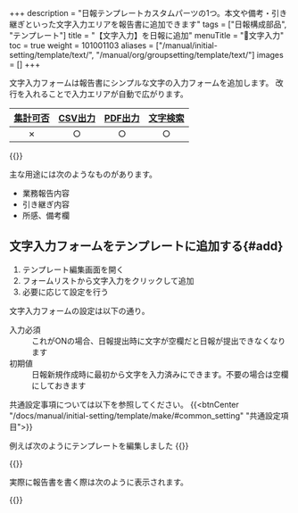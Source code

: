 +++
description = "日報テンプレートカスタムパーツの1つ。本文や備考・引き継ぎといった文字入力エリアを報告書に追加できます"
tags = ["日報構成部品", "テンプレート"]
title = "【文字入力】を日報に追加"
menuTitle = "🧩文字入力"
toc = true
weight = 101001103
aliases = ["/manual/initial-setting/template/text/", "/manual/org/groupsetting/template/text/"]
images = []
+++

文字入力フォームは報告書にシンプルな文字の入力フォームを追加します。
改行を入れることで入力エリアが自動で広がります。

|[集計可否](/docs/manual/analytics/)|[CSV出力](/docs/manual/analytics/csv/)|[PDF出力](/docs/manual/read-report/pdf/)|[文字検索](/docs/manual/read-report/list/)|
|:---:|:---:|:---:|:---:|
|✗|○|○|○|

{{<icatch filename="input-method-keyboard" msg="日報の本文や引 き継ぎの入力に最適" title="文字入力フォーム" fontsize="30px" alice="ok">}}

主な用途には次のようなものがあります。

- 業務報告内容
- 引き継ぎ内容
- 所感、備考欄

## 文字入力フォームをテンプレートに追加する{#add}

1. テンプレート編集画面を開く
1. フォームリストから文字入力をクリックして追加
1. 必要に応じて設定を行う

文字入力フォームの設定は以下の通り。

<dl class="basic">
  <dt>入力必須</dt>
  <dd>これがONの場合、日報提出時に文字が空欄だと日報が提出できなくなります</dd>
  <dt>初期値</dt>
  <dd>日報新規作成時に最初から文字を入力済みにできます。不要の場合は空欄にしておきます</dd>
</dl>


共通設定事項については以下を参照してください。
{{<btnCenter "/docs/manual/initial-setting/template/make/#common_setting" "共通設定項目">}}

例えば次のようにテンプレートを編集しました
{{<appscreen filename="template-edit-text" title="テキスト入力をテンプレートに追加した画面イメージ">}}

{{<nextArrow>}}

実際に報告書を書く際は次のように表示されます。

{{<appscreen filename="text-preview" title="作成したテンプレートのプレビュー">}}
